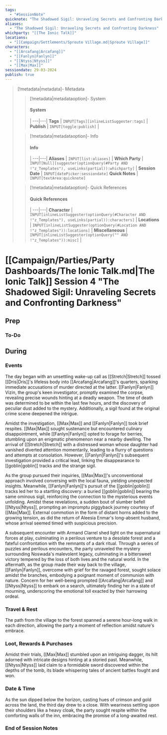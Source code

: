 ```yaml
---
tags:
  - "#SessionNote"
quicknote: "The Shadowed Sigil: Unraveling Secrets and Confronting Darkness"
aliases:
  - "The Shadowed Sigil: Unraveling Secrets and Confronting Darkness"
whichparty: "[[The Ionic Talk]]"
locations:
  - "[[Campaign/Settlements/Sproute Village.md|Sproute Village]]"
characters:
  - "[[Arcafang|Arcafang]]"
  - "[[Fanlyn|Fanlyn]]"
  - "[[Ntyss|Ntyss]]"
  - "[[Max|Max]]"
sessiondate: 29-03-2024
publish: true
---
```

> [!metadata|metadata]- Metadata 
>> [!metadata|metadataoption]- System
>> #### System
>>  |
>> ---|---|
> **Tags** | `INPUT[Tags][inlineListSuggester:tags]` |
> **Publish** | `INPUT[toggle:publish]` |
>
>
>> [!metadata|metadataoption]- Info
>> #### Info
>>  |
>> ---|---|
>> **Aliases** | `INPUT[list:aliases]` |
>> **Which Party** | `INPUT[Null][suggester(optionQuery(#Party AND !"z_Templates"), useLinks(partial)):whichparty]` |
>> **Session Date** | `INPUT[datePicker:sessiondate]`
>> **Quick Notes** |  `INPUT[textArea:quicknote]`
>
>> [!metadata|metadataoption]- Quick References
>> #### Quick References
>>  |
>> ---|---|
>> **Character** | `INPUT[inlineListSuggester(optionQuery(#Character AND !"z_Templates"), useLinks(partial)):characters]` |
>> **Locations** | `INPUT[inlineListSuggester(optionQuery(#Location AND !"z_Templates")):locations]` |
>> **Miscellaneous** | `INPUT[inlineListSuggester(optionQuery("" AND !"z_Templates")):misc]` |

#  [[Campaign/Parties/Party Dashboards/The Ionic Talk.md|The Ionic Talk]] Session 4 "The Shadowed Sigil: Unraveling Secrets and Confronting Darkness"
## Prep
### To-Do


## During
### Events

The day began with an unsettling wake-up call as [[Stretch|Stretch]] tossed [[Dris|Dris]]'s lifeless body into [[Arcafang|Arcafang]]'s quarters, sparking immediate accusations of murder directed at the latter. [[Fanlyn|Fanlyn]] Vizin, the group's keen investigator, promptly examined the corpse, revealing precise wounds hinting at a deadly weapon. The time of death was determined to be within the last few hours, and the discovery of peculiar dust added to the mystery. Additionally, a sigil found at the original crime scene deepened the intrigue.

Amidst the investigation, [[Max|Max]] and [[Fanlyn|Fanlyn]] took brief respites. [[Max|Max]] sought sustenance but encountered culinary disappointment, while [[Fanlyn|Fanlyn]] opted to forage for berries, stumbling upon an enigmatic phenomenon near a nearby dwelling. The arrival of [[Stretch|Stretch]] with a distressed woman whose daughter had vanished diverted attention momentarily, leading to a flurry of questions and attempts at consolation. However, [[Fanlyn|Fanlyn]]'s subsequent investigation provided a critical lead, linking the disappearance to [[goblin|goblin]] tracks and the strange sigil.

As the group pursued their inquiries, [[Max|Max]]'s unconventional approach involved conversing with the local fauna, yielding unexpected insights. Meanwhile, [[Fanlyn|Fanlyn]]'s pursuit of the [[goblin|goblin]] tracks led her to a startling discovery: a buried [[goblin|goblin]] bearing the same ominous sigil, reinforcing the connection to the mysterious events unfolding. Amidst these revelations, a sudden bout of slumber befell [[Ntyss|Ntyss]], prompting an impromptu piggyback journey courtesy of [[Max|Max]]. External commotion in the form of distant horns added to the growing tension, as did the return of Aleesia Enmar's long-absent husband, whose arrival seemed timed with suspicious precision.

A subsequent encounter with Armand Clarrel shed light on the supernatural forces at play, culminating in a perilous venture to a desolate forest and a fateful confrontation with the remnants of a dark ritual. Through a series of puzzles and perilous encounters, the party unraveled the mystery surrounding Noswada's malevolent legacy, culminating in a bittersweet victory tempered by the loss of both lives and the natural world. In the aftermath, as the group made their way back to the village, [[Fanlyn|Fanlyn]], overcome with grief for the ravaged forest, sought solace amidst the branches, embodying a poignant moment of communion with nature. Concern for her well-being prompted [[Arcafang|Arcafang]] and [[Ntyss|Ntyss]] to embark on a search, ultimately finding her in a state of mourning, underscoring the emotional toll exacted by their harrowing ordeal.

### Travel & Rest

The path from the village to the forest spanned a serene hour-long walk in each direction, allowing the party a moment of reflection amidst nature's embrace.

### Loot, Rewards & Purchases

Amidst their trials, [[Max|Max]] stumbled upon an intriguing dagger, its hilt adorned with intricate designs hinting at a storied past. Meanwhile, [[Ntyss|Ntyss]] laid claim to a formidable sword discovered within the depths of the tomb, its blade whispering tales of ancient battles fought and won.

### Date & Time

As the sun dipped below the horizon, casting hues of crimson and gold across the land, the third day drew to a close. With weariness settling upon their shoulders like a heavy cloak, the party sought respite within the comforting walls of the inn, embracing the promise of a long-awaited rest.

### End of Session Notes

